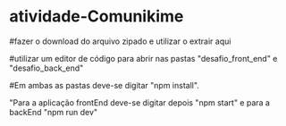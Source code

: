 # atividade-Comunikime

#fazer o download do arquivo zipado e utilizar o extrair aqui

#utilizar um editor de código para abrir nas pastas "desafio_front_end" e "desafio_back_end"

#Em  ambas as pastas deve-se digitar "npm install".

"Para a aplicação frontEnd deve-se digitar depois "npm start" e para a backEnd "npm run dev" 
